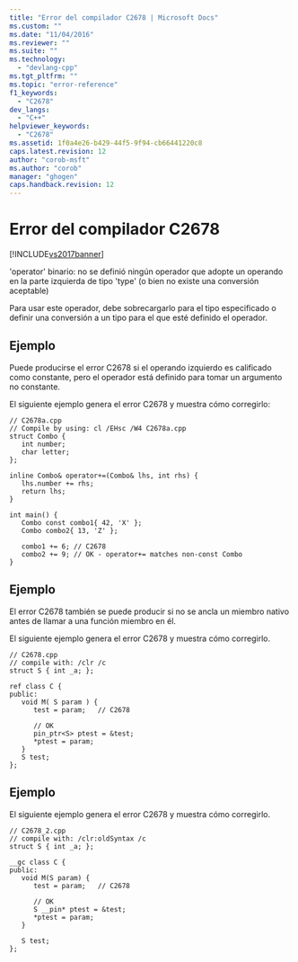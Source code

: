 ```yaml
---
title: "Error del compilador C2678 | Microsoft Docs"
ms.custom: ""
ms.date: "11/04/2016"
ms.reviewer: ""
ms.suite: ""
ms.technology: 
  - "devlang-cpp"
ms.tgt_pltfrm: ""
ms.topic: "error-reference"
f1_keywords: 
  - "C2678"
dev_langs: 
  - "C++"
helpviewer_keywords: 
  - "C2678"
ms.assetid: 1f0a4e26-b429-44f5-9f94-cb66441220c8
caps.latest.revision: 12
author: "corob-msft"
ms.author: "corob"
manager: "ghogen"
caps.handback.revision: 12
---
```

# Error del compilador C2678
[!INCLUDE[vs2017banner](../../assembler/inline/includes/vs2017banner.md)]

'operator' binario: no se definió ningún operador que adopte un operando en la parte izquierda de tipo 'type' \(o bien no existe una conversión aceptable\)  
  
 Para usar este operador, debe sobrecargarlo para el tipo especificado o definir una conversión a un tipo para el que esté definido el operador.  
  
## Ejemplo  
 Puede producirse el error C2678 si el operando izquierdo es calificado como constante, pero el operador está definido para tomar un argumento no constante.  
  
 El siguiente ejemplo genera el error C2678 y muestra cómo corregirlo:  
  
```  
// C2678a.cpp  
// Compile by using: cl /EHsc /W4 C2678a.cpp  
struct Combo {  
   int number;  
   char letter;  
};  
  
inline Combo& operator+=(Combo& lhs, int rhs) {  
   lhs.number += rhs;  
   return lhs;  
}  
  
int main() {  
   Combo const combo1{ 42, 'X' };  
   Combo combo2{ 13, 'Z' };  
  
   combo1 += 6; // C2678  
   combo2 += 9; // OK - operator+= matches non-const Combo  
}  
```  
  
## Ejemplo  
 El error C2678 también se puede producir si no se ancla un miembro nativo antes de llamar a una función miembro en él.  
  
 El siguiente ejemplo genera el error C2678 y muestra cómo corregirlo.  
  
```  
// C2678.cpp  
// compile with: /clr /c  
struct S { int _a; };  
  
ref class C {  
public:  
   void M( S param ) {  
      test = param;   // C2678  
  
      // OK  
      pin_ptr<S> ptest = &test;  
      *ptest = param;  
   }  
   S test;  
};  
```  
  
## Ejemplo  
 El siguiente ejemplo genera el error C2678 y muestra cómo corregirlo.  
  
```  
// C2678_2.cpp  
// compile with: /clr:oldSyntax /c  
struct S { int _a; };  
  
__gc class C {  
public:  
   void M(S param) {  
      test = param;   // C2678  
  
      // OK  
      S __pin* ptest = &test;  
      *ptest = param;  
   }  
  
   S test;  
};  
```